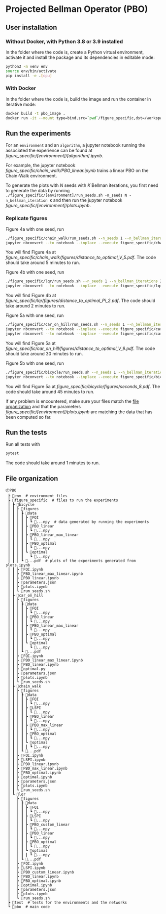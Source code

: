 # Projected Bellman Operator (PBO)

## User installation
### Without Docker, with Python 3.8 or 3.9 installed
In the folder where the code is, create a Python virtual environment, activate it and install the package and its dependencies in editable mode:
```bash
python3 -m venv env
source env/bin/activate
pip install -e .[cpu]
```

### With Docker
In the folder where the code is, build the image and run the container in iterative mode:
```bash
docker build -t pbo_image .
docker run -it --mount type=bind,src=`pwd`/figure_specific,dst=/workspace/figure_specific pbo_image bash
```

## Run the experiments
For an `environment` and an `algorithm`, a jupyter notebook running the associated the experience can be found at _figure_specific/[environment]/[algorithm].ipynb_.

For example, the jupyter notebook _figure_specific/chain_walk/PBO_linear.ipynb_ trains a linear PBO on the Chain-Walk environment.

To generate the plots with $N$ seeds with $K$ Bellman iterations, you first need to generate the data by running `./figure_specific/[environment]/run_seeds.sh -n_seeds N -n_bellman_iteration K`
and then run the jupyter notebook _figure_specific/[environment]/plots.ipynb_.

### Replicate figures
Figure 4a with one seed, run
```Bash
./figure_specific/chain_walk/run_seeds.sh --n_seeds 1 --n_bellman_iterations 5
jupyter nbconvert --to notebook --inplace --execute figure_specific/chain_walk/plots.ipynb
```
You will find Figure 4a at _figure_specific/chain_walk/figures/distance_to_optimal_V_5.pdf_. The code should take around 5 minutes to run.

Figure 4b with one seed, run
```Bash
./figure_specific/lqr/run_seeds.sh --n_seeds 1 --n_bellman_iterations 2
jupyter nbconvert --to notebook --inplace --execute figure_specific/lqr/plots.ipynb
```
You will find Figure 4b at _figure_specific/lqr/figures/distance_to_optimal_Pi_2.pdf_. The code should take around 2 minutes to run.

Figure 5a with one seed, run
```Bash
./figure_specific/car_on_hill/run_seeds.sh --n_seeds 1 --n_bellman_iterations 9
jupyter nbconvert --to notebook --inplace --execute figure_specific/car_on_hill/samples.ipynb
jupyter nbconvert --to notebook --inplace --execute figure_specific/car_on_hill/plots.ipynb
```
You will find Figure 5a at _figure_specific/car_on_hill/figures/distance_to_optimal_V_9.pdf_. The code should take around 30 minutes to run.

Figure 5b with one seed, run
```Bash
./figure_specific/bicycle/run_seeds.sh --n_seeds 1 --n_bellman_iterations 8
jupyter nbconvert --to notebook --inplace --execute figure_specific/bicycle/plots.ipynb
```
You will find Figure 5a at _figure_specific/bicycle/figures/seconds_8.pdf_. The code should take around 45 minutes to run.

If any problem is encountered, make sure your files match the [file organization](#file-organization) and that the parameters _figure_specific/[environment]/plots.ipynb_ are matching the data that has been computed so far.

## Run the tests
Run all tests with
```Bash
pytest
```
The code should take around 1 minutes to run.

## File organization
```
📦PBO
 ┣ 📂env  # environment files
 ┣ 📂figure_specific  # files to run the experiments
 ┃ ┣ 📂bicycle
 ┃ ┃ ┣ 📂figures
 ┃ ┃ ┃ ┣ 📂data
 ┃ ┃ ┃ ┃ ┣ 📂FQI
 ┃ ┃ ┃ ┃ ┃ ┗ 📜...npy  # data generated by running the experiments
 ┃ ┃ ┃ ┃ ┣ 📂PBO_linear
 ┃ ┃ ┃ ┃ ┃ ┗ 📜...npy
 ┃ ┃ ┃ ┃ ┣ 📂PBO_linear_max_linear
 ┃ ┃ ┃ ┃ ┃ ┗ 📜...npy
 ┃ ┃ ┃ ┃ ┣ 📂PBO_optimal
 ┃ ┃ ┃ ┃ ┃ ┗ 📜...npy
 ┃ ┃ ┃ ┃ ┗ 📂optimal
 ┃ ┃ ┃ ┃   ┗ 📜...npy
 ┃ ┃ ┃ ┗ 📜...pdf  # plots of the experiments generated from plots.ipynb
 ┃ ┃ ┣ 📜FQI.ipynb
 ┃ ┃ ┣ 📜PBO_linear_max_linear.ipynb
 ┃ ┃ ┣ 📜PBO_linear.ipynb
 ┃ ┃ ┣ 📜parameters.json
 ┃ ┃ ┣ 📜plots.ipynb
 ┃ ┃ ┗ 📜run_seeds.sh
 ┃ ┣ 📂car_on_hill
 ┃ ┃ ┣ 📂figures
 ┃ ┃ ┃ ┣ 📂data
 ┃ ┃ ┃ ┃ ┣ 📂FQI
 ┃ ┃ ┃ ┃ ┃ ┗ 📜...npy
 ┃ ┃ ┃ ┃ ┣ 📂PBO_linear
 ┃ ┃ ┃ ┃ ┃ ┗ 📜...npy
 ┃ ┃ ┃ ┃ ┣ 📂PBO_linear_max_linear
 ┃ ┃ ┃ ┃ ┃ ┗ 📜...npy
 ┃ ┃ ┃ ┃ ┣ 📂PBO_optimal
 ┃ ┃ ┃ ┃ ┃ ┗ 📜...npy
 ┃ ┃ ┃ ┃ ┗ 📂optimal
 ┃ ┃ ┃ ┃   ┗ 📜...npy
 ┃ ┃ ┃ ┗ 📜...pdf
 ┃ ┃ ┣ 📜FQI.ipynb
 ┃ ┃ ┣ 📜PBO_linear_max_linear.ipynb
 ┃ ┃ ┣ 📜PBO_linear.ipynb
 ┃ ┃ ┣ 📜optimal.py
 ┃ ┃ ┣ 📜parameters.json
 ┃ ┃ ┣ 📜plots.ipynb
 ┃ ┃ ┗ 📜run_seeds.sh
 ┃ ┣ 📂chain_walk
 ┃ ┃ ┣ 📂figures
 ┃ ┃ ┃ ┣ 📂data
 ┃ ┃ ┃ ┃ ┣ 📂FQI
 ┃ ┃ ┃ ┃ ┃ ┗ 📜...npy
 ┃ ┃ ┃ ┃ ┣ 📂LSPI
 ┃ ┃ ┃ ┃ ┃ ┗ 📜...npy
 ┃ ┃ ┃ ┃ ┣ 📂PBO_linear
 ┃ ┃ ┃ ┃ ┃ ┗ 📜...npy
 ┃ ┃ ┃ ┃ ┣ 📂PBO_max_linear
 ┃ ┃ ┃ ┃ ┃ ┗ 📜...npy
 ┃ ┃ ┃ ┃ ┣ 📂PBO_optimal
 ┃ ┃ ┃ ┃ ┃ ┗ 📜...npy
 ┃ ┃ ┃ ┃ ┗ 📂optimal
 ┃ ┃ ┃ ┃ ┃ ┗ 📜...npy
 ┃ ┃ ┃ ┗ 📜...pdf
 ┃ ┃ ┣ 📜FQI.ipynb
 ┃ ┃ ┣ 📜LSPI.ipynb
 ┃ ┃ ┣ 📜PBO_linear.ipynb
 ┃ ┃ ┣ 📜PBO_max_linear.ipynb
 ┃ ┃ ┣ 📜PBO_optimal.ipynb
 ┃ ┃ ┣ 📜optimal.ipynb
 ┃ ┃ ┣ 📜parameters.json
 ┃ ┃ ┣ 📜plots.ipynb
 ┃ ┃ ┗ 📜run_seeds.sh
 ┃ ┗ 📂lqr
 ┃   ┣ 📂figures
 ┃   ┃ ┣ 📂data
 ┃   ┃ ┃ ┣ 📂FQI
 ┃   ┃ ┃ ┃ ┗ 📜...npy
 ┃   ┃ ┃ ┣ 📂LSPI
 ┃   ┃ ┃ ┃ ┗ 📜...npy
 ┃   ┃ ┃ ┣ 📂PBO_custom_linear
 ┃   ┃ ┃ ┃ ┗ 📜...npy
 ┃   ┃ ┃ ┣ 📂PBO_linear
 ┃   ┃ ┃ ┃ ┗ 📜...npy
 ┃   ┃ ┃ ┣ 📂PBO_optimal
 ┃   ┃ ┃ ┃ ┗ 📜...npy
 ┃   ┃ ┃ ┗ 📂optimal
 ┃   ┃ ┃ ┃ ┗ 📜...npy
 ┃   ┃ ┗ 📜...pdf
 ┃   ┣ 📜FQI.ipynb
 ┃   ┣ 📜LSPI.ipynb
 ┃   ┣ 📜PBO_custom_linear.ipynb
 ┃   ┣ 📜PBO_linear.ipynb
 ┃   ┣ 📜PBO_optimal.ipynb
 ┃   ┣ 📜optimal.ipynb
 ┃   ┣ 📜parameters.json
 ┃   ┣ 📜plots.ipynb
 ┃   ┗ 📜run_seeds.sh
 ┣ 📂test  # tests for the environments and the networks
 ┗ 📂pbo  # main code
```